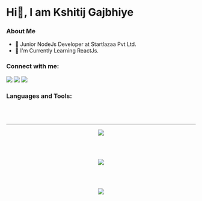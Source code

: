 # Hi👋, I am Kshitij Gajbhiye

### About Me
- 💼 Junior NodeJs Developer at Startlazaa Pvt Ltd.
- 🌱 I'm Currently Learning ReactJs.
  
### Connect with me:
<a href="https://www.linkedin.com/in/kshitij-gajbhiye-56a206191/"><img src="https://img.shields.io/badge/Kshitij%20Gajbhiye-0077B5?style=flat&logo=linkedin&logoColor=white"/></a>
<a href="mailto:kshitijg5@gmail.com"><img src="https://img.shields.io/badge/Kshitij%20Gajbhiye-D14836?style=flat&logo=gmail&logoColor=white"/></a>
<a href="https://twitter.com/Kshitij73801065"><img src="https://img.shields.io/badge/Kshitij%20Gajbhiye-1DA1F2?style=flat&logo=twitter&logoColor=white"/></a>

### Languages and Tools:

<br />
<br />

---
<p align="center">
  <img src="https://github-readme-stats.vercel.app/api/top-langs/?username=kshitij430&langs_count=8&theme=radical">
</p>

<br />
<br />

<p align="center">
  <img src="https://github-readme-stats.vercel.app/api?username=kshitij430&theme=radical">
</p>

<br />
<br />

<p align="center">
  <img src="https://github-readme-streak-stats.herokuapp.com?user=kshitij430&background=000000&dates=FFFFFF&currStreakNum=FFFFFF&sideNums=FFFFFF&sideLabels=FFFFFF&stroke=FFFFFF)">
</p>









